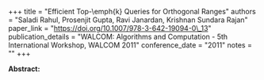 +++
title = "Efficient Top-\emph{k} Queries for Orthogonal Ranges"
authors = "Saladi Rahul, Prosenjit Gupta, Ravi Janardan, Krishnan Sundara Rajan"
paper_link = "https://doi.org/10.1007/978-3-642-19094-0\_13"
publication_details = "WALCOM: Algorithms and Computation - 5th International Workshop,  WALCOM 2011"
conference_date = "2011"
notes = ""
+++

<b>Abstract:</b>
